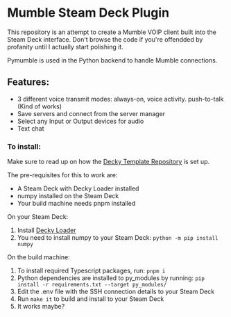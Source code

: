 # Mumble Steam Deck Plugin

This repository is an attempt to create a Mumble VOIP client built into the Steam Deck interface. Don't browse the code if you're offendded by profanity until I actually start polishing it.

Pymumble is used in the Python backend to handle Mumble connections.

## Features:
- 3 different voice transmit modes: always-on, voice activity. push-to-talk (Kind of works)
- Save servers and connect from the server manager
- Select any Input or Output devices for audio
- Text chat

### To install:

 Make sure to read up on how the [Decky Template Repository](https://github.com/SteamDeckHomebrew/decky-plugin-template) is set up. 

The pre-requisites for this to work are:
-  A Steam Deck with Decky Loader installed
-  numpy installed on the Steam Deck
-  Your build machine needs pnpm installed

On your Steam Deck:
1. Install [Decky Loader](https://github.com/SteamDeckHomebrew/decky-loader)
2. You need to install numpy to your Steam Deck: `python -m pip install numpy`

On the build machine:
1. To install required Typescript packages, run: `pnpm i`
2. Python dependencies are installed to py_modules by running: `pip install -r requirements.txt --target py_modules/`
3. Edit the .env file with the SSH connection details to your Steam Deck
4. Run `make it` to build and install to your Steam Deck
5. It works maybe?


